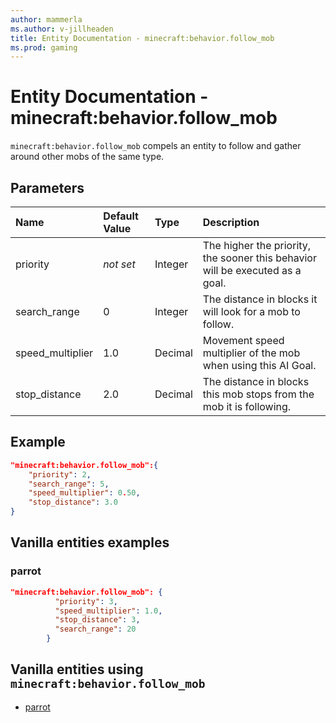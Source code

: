 ```yaml
---
author: mammerla
ms.author: v-jillheaden
title: Entity Documentation - minecraft:behavior.follow_mob
ms.prod: gaming
---
```


# Entity Documentation - minecraft:behavior.follow_mob

`minecraft:behavior.follow_mob` compels an entity to follow and gather around other mobs of the same type.

## Parameters

|Name |Default Value  |Type  |Description  |
|:----------|:----------|:----------|:----------|
|priority|*not set*|Integer|The higher the priority, the sooner this behavior will be executed as a goal.|
|search_range| 0| Integer| The distance in blocks it will look for a mob to follow. |
|speed_multiplier| 1.0| Decimal| Movement speed multiplier of the mob when using this AI Goal. |
|stop_distance| 2.0|Decimal| The distance in blocks this mob stops from the mob it is following. |

## Example

```json
"minecraft:behavior.follow_mob":{
    "priority": 2,
    "search_range": 5,
    "speed_multiplier": 0.50,
    "stop_distance": 3.0
}
```

## Vanilla entities examples

### parrot

```json
"minecraft:behavior.follow_mob": {
          "priority": 3,
          "speed_multiplier": 1.0,
          "stop_distance": 3,
          "search_range": 20
        }
```

## Vanilla entities using `minecraft:behavior.follow_mob`

- [parrot](../../../../Source/VanillaBehaviorPack_Snippets/entities/parrot.md)
